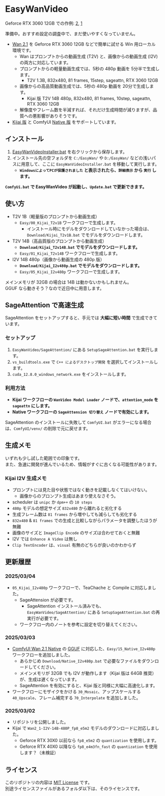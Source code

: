 ﻿# EasyWanVideo

Geforce RTX 3060 12GB での作例:
[2](https://x.com/Zuntan03/status/1896103446983688362), 
[1](https://x.com/Zuntan03/status/1894893100025422207)

準備中。おすすめ設定の調査中で、まだ使いやすくなっていません。

- [Wan 2.1](https://github.com/Wan-Video/Wan2.1) を Geforce RTX 3060 12GB などで簡単に試せる Win 用ローカル環境です。
	- Wan はプロンプトからの動画生成 (T2V) と、画像からの動画生成 (I2V) の両方に対応しています。
	- プロンプトからの軽量動画生成では、5秒の 480p 動画を 5分半で生成します。
		- T2V 1.3B, 832x480, 81 frames, 15step, sageattn, RTX 3060 12GB
	- 画像からの高品質動画生成では、5秒の 480p 動画を 20分で生成します。
		- Kijai 版 T2V 14B 480p, 832x480, 81 frames, 10step, sageattn, RTX 3060 12GB
	- 解像度やフレーム数を半減すれば、それだけ生成時間が減りますが、品質への悪影響がありそうです。
- [Kijai 版](https://github.com/kijai/ComfyUI-WanVideoWrapper) と ComfyUI [Native 版](https://comfyui.org/blog/revolutionize-video-creation-comfyui) をサポートしています。

## インストール

1. [EasyWanVideoInstaller.bat](https://github.com/Zuntan03/EasyWanVideo/raw/main/EasyWanVideo/EasyWanVideoInstaller.bat?ver=0) を右クリックから保存します。
2. インストール先の空フォルダを `C:/EasyWan/` や `D:/EasyWan/` などの浅いパスに用意して、ここに `EasyWanVideoInstaller.bat` を移動して実行します。
	- **`WindowsによってPCが保護されました` と表示されたら、`詳細表示` から `実行` します。**

**`ComfyUi.bat` で EasyWanVideo が起動し、`Update.bat` で更新できます。**

## 使い方

- T2V 1B（軽量版のプロンプトから動画生成）
	- `Easy/00_Kijai_T2v1B` ワークフローで生成します。
		- インストール時にモデルをダウンロードしていなかった場合は、`Download/Kijai_T2v1B.bat` でモデルをダウンロードします。
- T2V 14B（高品質版のプロンプトから動画生成）
	- **`Download/Kijai_T2v14B.bat` でモデルをダウンロードします。**
	- `Easy/01_Kijai_T2v14B` ワークフローで生成します。
- I2V 14B 480p（画像から動画生成の 480p 版）
	- **`Download/Kijai_I2v480p.bat` でモデルをダウンロードします。**
	- `Easy/05_Kijai_I2v480p` ワークフローで生成します。

メインメモリが 32GB の場合は 14B は動かないかもしれません。  
GGUF なら動きそう？なので近日中に用意します。

## SageAttention で高速生成

SageAttention をセットアップすると、手元では **大幅に短い時間** で生成できています。

### セットアップ

1. `EasyWanVideo/SageAttention/` にある `SetupSageAttention.bat` を実行します。
2. `vs_buildtools.exe` で `C++ によるデスクトップ開発` を選択してインストールします。
3. `cuda_12.8.0_windows_network.exe` をインストールします。

### 利用方法

- **Kijai ワークフローの `WanVideo Model Loader` ノードで、`attention_mode` を `sageattn` にします。**
- **Native ワークフローの `SageAttension 切り替え` ノードで有効にします。**

SageAttention のインストールに失敗して `ComfyUI.bat` がエラーになる場合は、`ComfyUI/venv/` の削除で元に戻せます。

## 生成メモ

いずれも少し試した範囲での印象です。  
また、急速に開発が進んでいるため、情報がすぐに古くなる可能性があります。

### Kijai I2V 生成メモ

- プロンプトには見た目や状態ではなく動きを記載しなくてはいけない。
	- 画像からのプロンプト生成はあまり使えなさそう。
- scheduler は `unipc` か `dpm++` の `10 steps`
- `480p` モデルの想定サイズ `832x480` から離れると劣化する
- 生成フレーム数は `81 frames` から増やしても減らしても劣化する
- `832x480` & `81 frames` での生成と比較しながらパラメータを調整したほうが無難
- 画像のサイズと `ImageClip Encode` のサイズは合わせておくと無難
- I2V では `Enhance A Video` は無し
- `Clip TextEncoder` は、`visual` 有無のどちらが良いのかわからず

## 更新履歴

### 2025/03/04

- `05_Kijai_I2v480p` ワークフローで、TeaChache と Compile に対応しました。
	- SageAttension が必要です。
		- SageAttention インストール済みでも、`EasyWanVideo/SageAttention/` にある `SetupSageAttention.bat` の再実行が必要です。
	- ワークフロー内のノートを参考に設定を切り替えてください。

### 2025/03/03

- [ComfyUI Wan 2.1 Native](https://comfyanonymous.github.io/ComfyUI_examples/wan/) の [GGUF](https://huggingface.co/city96/Wan2.1-I2V-14B-480P-gguf) に対応した、`Easy/15_Native_I2v480p` ワークフローを追加しました。
	- あらかじめ `Download/Native_I2v480p.bat` で必要なファイルをダウンロードしてください。
	- メインメモリが 32GB でも I2V が動作します（Kijai 版は 64GB 推奨）が、生成は遅くなっています。
	- SageAttention を有効にすると、Kijai 版と同様に大幅に高速化します。
- ワークフローにモザイクをかける `30_Mosaic`、アップスケールする `40_Upscale`、フレーム補完する `70_Interpolate` を追加しました。

### 2025/03/02

- リポジトリを公開しました。
- Kijai で `Wan2_1-I2V-14B-480P_fp8_e5m2` モデルのダウンロードに対応しました。
	- Geforce RTX 30X0 以前なら `fp8_e5m2` の `quantization` を使用します。
	- Geforce RTX 40X0 以降なら `fp8_e4m3fn_fast` の `quantization` を使用します？（未検証）

## ライセンス

このリポジトリの内容は [MIT License](./LICENSE.txt) です。  
別途ライセンスファイルがあるフォルダ以下は、そのライセンスです。
